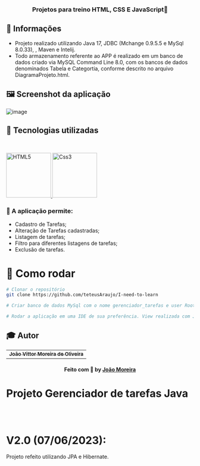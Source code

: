 <h3 align="center">
  Projetos para treino HTML, CSS E JavaScript📝
</h3>

## 🔖 Informações

-   Projeto realizado utilizando Java 17, JDBC (Mchange 0.9.5.5 e MySql 8.0.33), , Maven e Intelij.
-   Todo armazenamento referente ao APP é realizado em um banco de dados criado via MySQL Command Line 8.0, com os bancos de dados denominados Tabela e Categortia, conforme descrito no arquivo DiagramaProjeto.html.

## 🖼 Screenshot da aplicação

![image](https://github.com/JoaoVMoreira/projetoTarefasJDBC/assets/70723985/22e1bc33-a831-49fd-b6b3-97c1ea7ebc24)
<br/>


## 🚀 Tecnologias utilizadas 

<br/>
<p align="left">
  <a href="https://docs.jboss.org/hibernate/orm/3.5/reference/en/html/index.html" target="_blank">
    <img
      src="https://brandslogos.com/wp-content/uploads/images/large/java-logo-1.png"
      alt="HTML5"
      width="120"
      height="120"
    />
  </a>

  <a href="https://docs.jboss.org/hibernate/orm/3.5/reference/en/html/index.html" target="_blank">
    <img
      src="https://www.javatpoint.com/images/hibernate/hibernate2.png"
      alt="Css3"
      width="120"
      height="120"
    />
  </a>
  

  



</p>


### :memo: A aplicação permite:

*   Cadastro de Tarefas;
*   Alteração de Tarefas cadastradas;
*   Listagem de tarefas;
*   Filtro para diferentes listagens de tarefas;
*   Exclusão de tarefas.

# 👷 Como rodar

```bash
# Clonar o repositório
git clone https://github.com/teteusAraujo/I-need-to-learn

# Criar banco de dados MySql com o nome gerenciador_tarefas e user Root (senha = ""). 

# Rodar a aplicação em uma IDE de sua preferência. View realizada com JavaView

```


## :mortar_board: Autor

<table align="center">
    <tr>
        <td align="center">
            <a href="https://github.com/JoaoVMoreira">
                <sub><b>João Vittor Moreira de Oliveira</b></sub>
            </a>
        </td>    
    </tr>
</table>
<h4 align="center">
   Feito com 💜 by  <a href="https://www.linkedin.com/in/jvittormoreira/" target="_blank"> João Moreira </a>
</h4>




# Projeto Gerenciador de tarefas Java




<br><br>

# V2.0 (07/06/2023):

Projeto refeito utilizando JPA e Hibernate.


<br><br><br>

